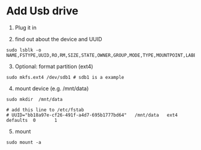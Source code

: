 # Add Usb drive

1. Plug it in

2. find out about the device and UUID

```
sudo lsblk -o NAME,FSTYPE,UUID,RO,RM,SIZE,STATE,OWNER,GROUP,MODE,TYPE,MOUNTPOINT,LABEL,MODEL 
```

3. Optional: format partition (ext4)

```
sudo mkfs.ext4 /dev/sdb1 # sdb1 is a example
```

4. mount device (e.g. /mnt/data)

```
sudo mkdir  /mnt/data

# add this line to /etc/fstab
# UUID="bb18a97e-cf26-491f-a4d7-695b1777bd64"	/mnt/data	ext4    defaults  0       1

```

5. mount
```
sudo mount -a 
```
